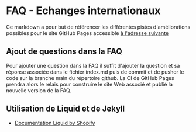 # FAQ - Echanges internationaux

Ce markdown a pour but de référencer les différentes pistes d'améliorations possibles pour le site GitHub Pages accessible [à l'adresse suivante](https://insa-tc.github.io/international/)

## Ajout de questions dans la FAQ
Pour ajouter une question dans la FAQ il suffit d'ajouter la question et sa réponse associée dans le fichier index.md puis de commit et de pusher le code sur la branche main du répertoire github. La CI de GitHub Pages prendra alors le relais pour construire le site Web associé et publié la nouvelle version de la FAQ. 

## Utilisation de Liquid et de Jekyll
- [Documentation Liquid by Shopify](https://shopify.github.io/liquid/basics/introduction/)